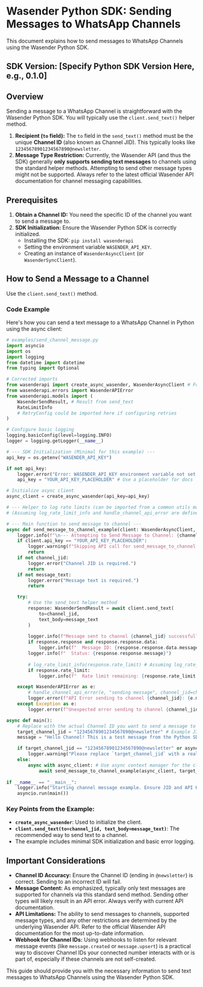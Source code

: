 # Wasender Python SDK: Sending Messages to WhatsApp Channels

This document explains how to send messages to WhatsApp Channels using the Wasender Python SDK.

## SDK Version: [Specify Python SDK Version Here, e.g., 0.1.0]

## Overview

Sending a message to a WhatsApp Channel is straightforward with the Wasender Python SDK. You will typically use the `client.send_text()` helper method.

1.  **Recipient (`to` field):** The `to` field in the `send_text()` method must be the unique **Channel ID** (also known as Channel JID). This typically looks like `12345678901234567890@newsletter`.
2.  **Message Type Restriction:** Currently, the Wasender API (and thus the SDK) generally **only supports sending text messages** to channels using the standard helper methods. Attempting to send other message types might not be supported. Always refer to the latest official Wasender API documentation for channel messaging capabilities.

## Prerequisites

1.  **Obtain a Channel ID:** You need the specific ID of the channel you want to send a message to.
2.  **SDK Initialization:** Ensure the Wasender Python SDK is correctly initialized.
    *   Installing the SDK: `pip install wasenderapi`
    *   Setting the environment variable `WASENDER_API_KEY`.
    *   Creating an instance of `WasenderAsyncClient` (or `WasenderSyncClient`).

## How to Send a Message to a Channel

Use the `client.send_text()` method.

### Code Example

Here's how you can send a text message to a WhatsApp Channel in Python using the async client:

```python
# examples/send_channel_message.py
import asyncio
import os
import logging
from datetime import datetime
from typing import Optional

# Corrected imports
from wasenderapi import create_async_wasender, WasenderAsyncClient # For type hinting
from wasenderapi.errors import WasenderAPIError
from wasenderapi.models import (
    WasenderSendResult, # Result from send_text
    RateLimitInfo
    # RetryConfig could be imported here if configuring retries
)

# Configure basic logging
logging.basicConfig(level=logging.INFO)
logger = logging.getLogger(__name__)

# --- SDK Initialization (Minimal for this example) ---
api_key = os.getenv("WASENDER_API_KEY")

if not api_key:
    logger.error("Error: WASENDER_API_KEY environment variable not set.")
    api_key = "YOUR_API_KEY_PLACEHOLDER" # Use a placeholder for docs

# Initialize async client
async_client = create_async_wasender(api_key=api_key)

# --- Helper to log rate limits (can be imported from a common utils module) ---
# (Assuming log_rate_limit_info and handle_channel_api_error are defined as in the original doc or a shared util)

# --- Main function to send message to channel ---
async def send_message_to_channel_example(client: WasenderAsyncClient, channel_jid: str, message_text: str):
    logger.info(f"\n--- Attempting to Send Message to Channel: {channel_jid} ---")
    if client.api_key == "YOUR_API_KEY_PLACEHOLDER":
        logger.warning(f"Skipping API call for send_message_to_channel {channel_jid}: API key is placeholder.")
        return
    if not channel_jid:
        logger.error("Channel JID is required.")
        return
    if not message_text:
        logger.error("Message text is required.")
        return

    try:
        # Use the send_text helper method
        response: WasenderSendResult = await client.send_text(
            to=channel_jid,
            text_body=message_text
        )
        
        logger.info(f"Message sent to channel {channel_jid} successfully.")
        if response.response and response.response.data:
            logger.info(f"  Message ID: {response.response.data.message_id}")
        logger.info(f"  Status: {response.response.message}")
        
        # log_rate_limit_info(response.rate_limit) # Assuming log_rate_limit_info is defined
        if response.rate_limit:
            logger.info(f"  Rate limit remaining: {response.rate_limit.remaining}")

    except WasenderAPIError as e:
        # handle_channel_api_error(e, "sending message", channel_jid=channel_jid) # Assuming defined
        logger.error(f"API Error sending to channel {channel_jid}: {e.message}")
    except Exception as e:
        logger.error(f"Unexpected error sending to channel {channel_jid}: {e}")

async def main():
    # Replace with the actual Channel ID you want to send a message to
    target_channel_jid = "12345678901234567890@newsletter" # Example JID
    message = "Hello Channel! This is a test message from the Python SDK."

    if target_channel_jid == "12345678901234567890@newsletter" or async_client.api_key == "YOUR_API_KEY_PLACEHOLDER":
        logger.warning("Please replace `target_channel_jid` with a real Channel ID and ensure API key is set before running.")
    else:
        async with async_client: # Use async context manager for the client
            await send_message_to_channel_example(async_client, target_channel_jid, message)
    
if __name__ == "__main__":
    logger.info("Starting channel message example. Ensure JID and API Key are set.")
    asyncio.run(main())

```

### Key Points from the Example:

-   **`create_async_wasender`**: Used to initialize the client.
-   **`client.send_text(to=channel_jid, text_body=message_text)`**: The recommended way to send text to a channel.
-   The example includes minimal SDK initialization and basic error logging.

## Important Considerations

-   **Channel ID Accuracy:** Ensure the Channel ID (ending in `@newsletter`) is correct. Sending to an incorrect ID will fail.
-   **Message Content:** As emphasized, typically only text messages are supported for channels via this standard send method. Sending other types will likely result in an API error. Always verify with current API documentation.
-   **API Limitations:** The ability to send messages to channels, supported message types, and any other restrictions are determined by the underlying Wasender API. Refer to the official Wasender API documentation for the most up-to-date information.
-   **Webhook for Channel IDs:** Using webhooks to listen for relevant message events (like `message.created` or `message.upsert`) is a practical way to discover Channel IDs your connected number interacts with or is part of, especially if these channels are not self-created.

This guide should provide you with the necessary information to send text messages to WhatsApp Channels using the Wasender Python SDK.
